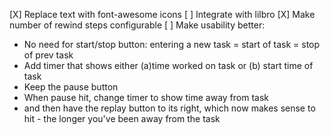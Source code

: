 [X] Replace text with font-awesome icons
[ ] Integrate with lilbro
[X] Make number of rewind steps configurable
[ ] Make usability better:
  - No need for start/stop button: entering a new task = start of task = stop of prev task
  - Add timer that shows either (a)time worked on task or (b) start time of task
  - Keep the pause button
  - When pause hit, change timer to show time away from task
  - and then have the replay button to its right, which now makes sense to hit - the longer you've been away from the task
